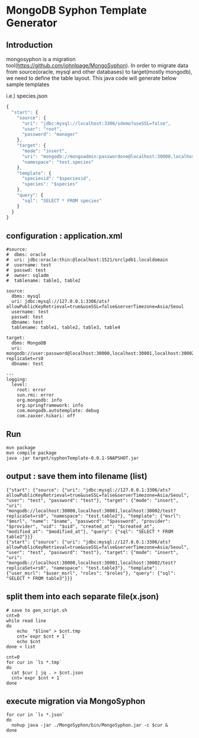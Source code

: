 # MongoDB Syphon Template Generator

## Introduction
mongosyphon is a migration tool(https://github.com/johnlpage/MongoSyphon).
In order to migrate data from source(oracle, mysql and other databases) to target(mostly mongodb), we need to define the table layout.
This java code will generate below sample templates

i.e.) species.json
```javascript
{
  "start": {
    "source": {
      "uri": "jdbc:mysql://localhost:3306/sdemo?useSSL=false",
      "user": "root",
      "password": "manager"
    },
    "target": {
      "mode": "insert",
      "uri": "mongodb://mongoadmin:passwordone@localhost:30000,localhost:30001,localhost:30002/",
      "namespace": "test.species"
    },
    "template": {
      "speciesid": "$speciesid",
      "species": "$species"
    },
    "query": {
      "sql": "SELECT * FROM species"
    }
  }
}
```

## configuration : application.xml
```
#source:
#  dbms: oracle
#  uri: jdbc:oracle:thin:@localhost:1521/orclpdb1.localdomain
#  username: test
#  passwd: test
#  owner: sqladm
#  tablename: table1, table2

source:
  dbms: mysql
  uri: jdbc:mysql://127.0.0.1:3306/ats?allowPublicKeyRetrieval=true&useSSL=false&serverTimezone=Asia/Seoul
  username: test
  passwd: test
  dbname: test
  tablename: table1, table2, table3, table4

target:
  dbms: MongoDB
  uri: mongodb://user:password@localhost:30000,localhost:30001,localhost:30002/test?replicaSet=rs0
  dbname: test

---
logging:
  level:
    root: error
    sun.rmi: error
    org.mongodb: info
    org.springframework: info
    com.mongodb.autotemplate: debug
    com.zaxxer.hikari: off
```

## Run
```console
mvn package
mvn compile package
java -jar target/syphonTemplate-0.0.1-SNAPSHOT.jar
```
## output : save them into filename (list)
```{"start": {"source": {"uri": "jdbc:mysql://127.0.0.1:3306/ats?allowPublicKeyRetrieval=true&useSSL=false&serverTimezone=Asia/Seoul", "user": "test", "password": "test"}, "target": {"mode": "insert", "uri": "mongodb://localhost:30000,localhost:30001,localhost:30002/test?replicaSet=rs0", "namespace": "test.table1"}, "template": {"user_id": "$user_id", "jongmok_cd": "$jongmok_cd", "jongmok_name": "$jongmok_name", "priority": "$priority", "buy_amt": "$buy_amt", "buy_price": "$buy_price", "target_price": "$target_price", "cut_loss_price": "$cut_loss_price", "buy_trd_yn": "$buy_trd_yn", "sell_trd_yn": "$sell_trd_yn", "inst_id": "$inst_id", "inst_dtm": "$inst_dtm", "updt_id": "$updt_id", "updt_dtm": "$updt_dtm"}, "query": {"sql": "SELECT * FROM table1"}}}
{"start": {"source": {"uri": "jdbc:mysql://127.0.0.1:3306/ats?allowPublicKeyRetrieval=true&useSSL=false&serverTimezone=Asia/Seoul", "user": "test", "password": "test"}, "target": {"mode": "insert", "uri": "mongodb://localhost:30000,localhost:30001,localhost:30002/test?replicaSet=rs0", "namespace": "test.table2"}, "template": {"msrl": "$msrl", "name": "$name", "password": "$password", "provider": "$provider", "uid": "$uid", "created_at": "$created_at", "modified_at": "$modified_at"}, "query": {"sql": "SELECT * FROM table2"}}}
{"start": {"source": {"uri": "jdbc:mysql://127.0.0.1:3306/ats?allowPublicKeyRetrieval=true&useSSL=false&serverTimezone=Asia/Seoul", "user": "test", "password": "test"}, "target": {"mode": "insert", "uri": "mongodb://localhost:30000,localhost:30001,localhost:30002/test?replicaSet=rs0", "namespace": "test.table3"}, "template": {"user_msrl": "$user_msrl", "roles": "$roles"}, "query": {"sql": "SELECT * FROM table3"}}}
```

## split them into each separate file(x.json) 

```
# save to gen_script.sh
cnt=0
while read line
do
    echo  "$line" > $cnt.tmp
    cnt=`expr $cnt + 1`
    echo $cnt
done < list

cnt=0
for cur in `ls *.tmp`
do
  cat $cur | jq . > $cnt.json
  cnt=`expr $cnt + 1`
done
```



## execute migration via MongoSyphon
```
for cur in `ls *.json`
do
  nohup java -jar ./MongoSyphon/bin/MongoSyphon.jar -c $cur &
done
```
